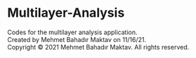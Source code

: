 # Multilayer-Analysis
Codes for the multilayer analysis application. <br />
Created by Mehmet Bahadır Maktav on 11/16/21. <br />
Copyright © 2021 Mehmet Bahadır Maktav. All rights reserved.
